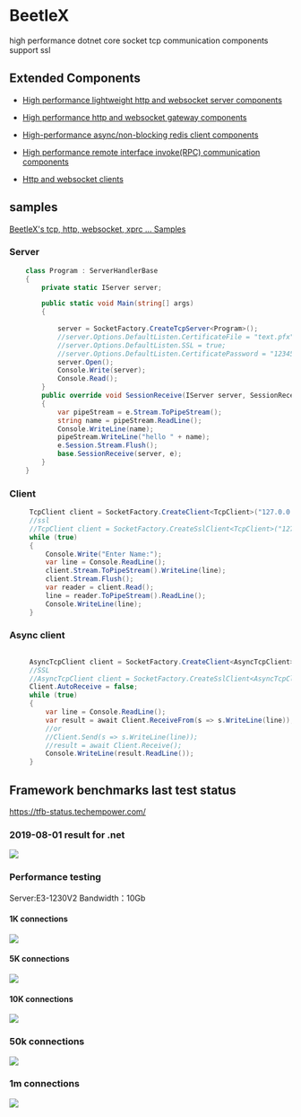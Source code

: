# BeetleX
high performance dotnet core socket tcp communication components support ssl
## Extended Components
- [High performance lightweight http and websocket server components](https://github.com/IKende/FastHttpApi)
   
- [High performance http and websocket gateway components](https://github.com/IKende/Bumblebee)

- [High-performance async/non-blocking  redis client components](https://github.com/IKende/BeetleX.Redis)   
  
- [High performance remote interface invoke(RPC) communication components](https://github.com/IKende/XRPC)

- [Http and websocket clients](https://github.com/IKende/HttpClients)
 
## samples
[BeetleX's tcp, http, websocket, xprc ... Samples](https://github.com/IKende/BeetleX-Samples)
### Server
```csharp
    class Program : ServerHandlerBase
    {
        private static IServer server;

        public static void Main(string[] args)
        {
           
            server = SocketFactory.CreateTcpServer<Program>();
            //server.Options.DefaultListen.CertificateFile = "text.pfx";
            //server.Options.DefaultListen.SSL = true;
            //server.Options.DefaultListen.CertificatePassword = "123456";
            server.Open();
            Console.Write(server);
            Console.Read();
        }
        public override void SessionReceive(IServer server, SessionReceiveEventArgs e)
        {
            var pipeStream = e.Stream.ToPipeStream();
            string name = pipeStream.ReadLine();
            Console.WriteLine(name);
            pipeStream.WriteLine("hello " + name);
            e.Session.Stream.Flush();
            base.SessionReceive(server, e);
        }
    }
```
### Client
```csharp
     TcpClient client = SocketFactory.CreateClient<TcpClient>("127.0.0.1", 9090);
     //ssl
     //TcpClient client = SocketFactory.CreateSslClient<TcpClient>("127.0.0.1", 9090, "localhost");
     while (true)
     {
         Console.Write("Enter Name:");
         var line = Console.ReadLine();
         client.Stream.ToPipeStream().WriteLine(line);
         client.Stream.Flush();
         var reader = client.Read();
         line = reader.ToPipeStream().ReadLine();
         Console.WriteLine(line);
     }
```
### Async client
```csharp

     AsyncTcpClient client = SocketFactory.CreateClient<AsyncTcpClient>("127.0.0.1", 9090);
     //SSL
     //AsyncTcpClient client = SocketFactory.CreateSslClient<AsyncTcpClient>("127.0.0.1", 9090, "serviceName");
     Client.AutoReceive = false;
     while (true)
     {
         var line = Console.ReadLine();
         var result = await Client.ReceiveFrom(s => s.WriteLine(line));
         //or
         //Client.Send(s => s.WriteLine(line));
         //result = await Client.Receive();
         Console.WriteLine(result.ReadLine());
     }

```

## Framework benchmarks last test status
https://tfb-status.techempower.com/
### 2019-08-01 result for .net
![](https://github.com/IKende/FastHttpApi/blob/master/images/20190801.png?raw=true)
### Performance testing
Server:E3-1230V2
Bandwidth：10Gb
#### 1K connections
![](https://github.com/IKende/BeetleX/blob/master/images/beetlex_1kc.png?raw=true)
#### 5K connections
![](https://github.com/IKende/BeetleX/blob/master/images/beetlex_5kc.png?raw=true)
#### 10K connections
![](https://github.com/IKende/BeetleX/blob/master/images/beetlex_10kc.png?raw=true)
### 50k connections
![](https://github.com/IKende/BeetleX/blob/master/images/beetlex_50kc.png?raw=true)
### 1m connections
![](https://github.com/IKende/BeetleX/blob/master/images/1mconnections.png?raw=true)




